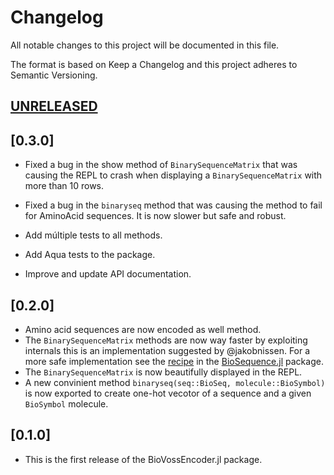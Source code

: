 # Changelog

All notable changes to this project will be documented in this file.

The format is based on Keep a Changelog and this project adheres to Semantic Versioning.

## [UNRELEASED](https://github.com/camilogarciabotero/BioVossEncoder.jl/compare/v0.2.0...main)

## [0.3.0]

- Fixed a bug in the show method of `BinarySequenceMatrix` that was causing the REPL to crash when displaying a `BinarySequenceMatrix` with more than 10 rows.

- Fixed a bug in the `binaryseq` method that was causing the method to fail for AminoAcid sequences. It is now slower but safe and robust.

- Add múltiple tests to all methods.

- Add Aqua tests to the package.

- Improve and update API documentation.


## [0.2.0]

- Amino acid sequences are now encoded as well method.
- The `BinarySequenceMatrix` methods are now way faster by exploiting internals this is an implementation suggested by @jakobnissen. For a more safe implementation see the [recipe](https://biojulia.dev/BioSequences.jl/dev/recipes/) in the [BioSequence.jl](https://biojulia.dev/BioSequences.jl/dev/recipes/) package.
- The `BinarySequenceMatrix` is now beautifully displayed in the REPL.
- A new convinient method `binaryseq(seq::BioSeq, molecule::BioSymbol)` is now exported to create one-hot vecotor of a sequence and a given `BioSymbol` molecule.

## [0.1.0]

- This is the first release of the BioVossEncoder.jl package.